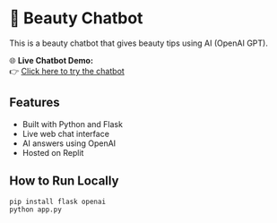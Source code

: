 # 💄 Beauty Chatbot

This is a beauty chatbot that gives beauty tips using AI (OpenAI GPT).

🌐 **Live Chatbot Demo:**  
👉 [Click here to try the chatbot](https://72692ecc-f653-4f70-96a2-29b0223bc8e6-00-25zp6vnv4s3rd.pike.replit.dev/)

## Features
- Built with Python and Flask
- Live web chat interface
- AI answers using OpenAI
- Hosted on Replit

## How to Run Locally

```bash
pip install flask openai
python app.py
